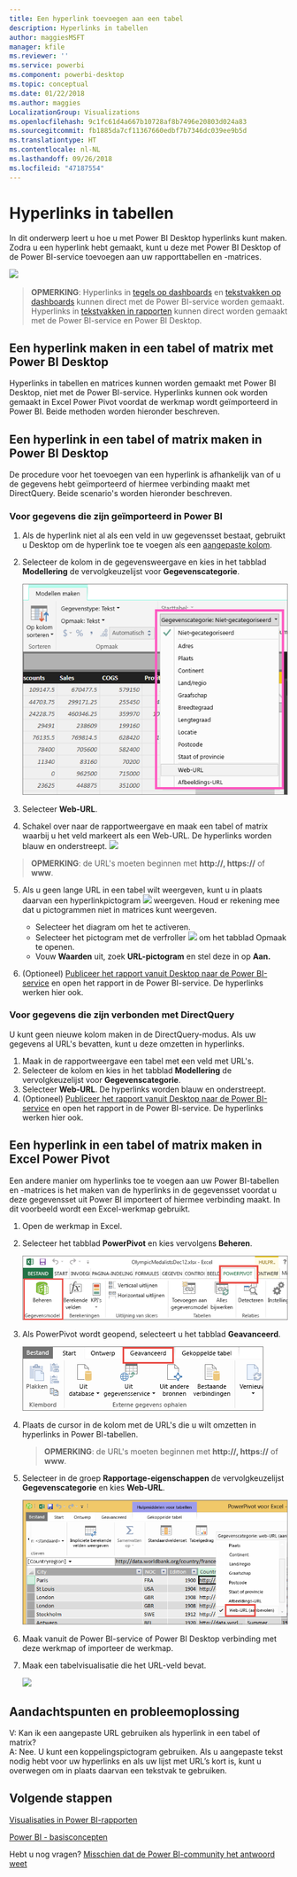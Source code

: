 ```yaml
---
title: Een hyperlink toevoegen aan een tabel
description: Hyperlinks in tabellen
author: maggiesMSFT
manager: kfile
ms.reviewer: ''
ms.service: powerbi
ms.component: powerbi-desktop
ms.topic: conceptual
ms.date: 01/22/2018
ms.author: maggies
LocalizationGroup: Visualizations
ms.openlocfilehash: 9c1fc61d4a667b10728af8b7496e20803d024a83
ms.sourcegitcommit: fb1885da7cf11367660edbf7b7346dc039ee9b5d
ms.translationtype: HT
ms.contentlocale: nl-NL
ms.lasthandoff: 09/26/2018
ms.locfileid: "47187554"
---
```

# <a name="hyperlinks-in-tables"></a>Hyperlinks in tabellen
In dit onderwerp leert u hoe u met Power BI Desktop hyperlinks kunt maken. Zodra u een hyperlink hebt gemaakt, kunt u deze met Power BI Desktop of de Power BI-service toevoegen aan uw rapporttabellen en -matrices. 

![](media/power-bi-hyperlinks-in-tables/hyperlinkedtable.png)

> **OPMERKING**: Hyperlinks in [tegels op dashboards](service-dashboard-edit-tile.md) en [tekstvakken op dashboards](service-dashboard-add-widget.md) kunnen direct met de Power BI-service worden gemaakt. Hyperlinks in [tekstvakken in rapporten](service-add-hyperlink-to-text-box.md) kunnen direct worden gemaakt met de Power BI-service en Power BI Desktop.
> 
> 

## <a name="to-create-a-hyperlink-in-a-table-or-matrix-using-power-bi-desktop"></a>Een hyperlink maken in een tabel of matrix met Power BI Desktop
Hyperlinks in tabellen en matrices kunnen worden gemaakt met Power BI Desktop, niet met de Power BI-service. Hyperlinks kunnen ook worden gemaakt in Excel Power Pivot voordat de werkmap wordt geïmporteerd in Power BI. Beide methoden worden hieronder beschreven.

## <a name="create-a-table-or-matrix-hyperlink-in-power-bi-desktop"></a>Een hyperlink in een tabel of matrix maken in Power BI Desktop
De procedure voor het toevoegen van een hyperlink is afhankelijk van of u de gegevens hebt geïmporteerd of hiermee verbinding maakt met DirectQuery. Beide scenario's worden hieronder beschreven.

### <a name="for-data-imported-into-power-bi"></a>Voor gegevens die zijn geïmporteerd in Power BI
1. Als de hyperlink niet al als een veld in uw gegevensset bestaat, gebruikt u Desktop om de hyperlink toe te voegen als een [aangepaste kolom](desktop-common-query-tasks.md).
2. Selecteer de kolom in de gegevensweergave en kies in het tabblad **Modellering** de vervolgkeuzelijst voor **Gegevenscategorie**.
   
    ![](media/power-bi-hyperlinks-in-tables/pbi_data_category.png)
3. Selecteer **Web-URL**.
4. Schakel over naar de rapportweergave en maak een tabel of matrix waarbij u het veld markeert als een Web-URL. De hyperlinks worden blauw en onderstreept.
    ![](media/power-bi-hyperlinks-in-tables/power-bi-table-with-hyperlinks2.png)
> **OPMERKING**: de URL's moeten beginnen met **http://, https://** of **www**.
> 
>   
5. Als u geen lange URL in een tabel wilt weergeven, kunt u in plaats daarvan een hyperlinkpictogram ![](media/power-bi-hyperlinks-in-tables/power-bi-hyperlink-icon.png) weergeven. Houd er rekening mee dat u pictogrammen niet in matrices kunt weergeven.
   
   * Selecteer het diagram om het te activeren.
   * Selecteer het pictogram met de verfroller ![](media/power-bi-hyperlinks-in-tables/power-bi-paintroller.png) om het tabblad Opmaak te openen.
   * Vouw **Waarden** uit, zoek **URL-pictogram** en stel deze in op **Aan.**
6. (Optioneel) [Publiceer het rapport vanuit Desktop naar de Power BI-service](guided-learning/publishingandsharing.yml?tutorial-step=2) en open het rapport in de Power BI-service. De hyperlinks werken hier ook.

### <a name="for-data-connected-with-directquery"></a>Voor gegevens die zijn verbonden met DirectQuery
U kunt geen nieuwe kolom maken in de DirectQuery-modus.  Als uw gegevens al URL's bevatten, kunt u deze omzetten in hyperlinks.

1. Maak in de rapportweergave een tabel met een veld met URL's.
2. Selecteer de kolom en kies in het tabblad **Modellering** de vervolgkeuzelijst voor **Gegevenscategorie**.
3. Selecteer **Web-URL**. De hyperlinks worden blauw en onderstreept.
4. (Optioneel) [Publiceer het rapport vanuit Desktop naar de Power BI-service](guided-learning/publishingandsharing.yml?tutorial-step=2) en open het rapport in de Power BI-service. De hyperlinks werken hier ook.

## <a name="create-a-table-or-matrix-hyperlink-in-excel-power-pivot"></a>Een hyperlink in een tabel of matrix maken in Excel Power Pivot
Een andere manier om hyperlinks toe te voegen aan uw Power BI-tabellen en -matrices is het maken van de hyperlinks in de gegevensset voordat u deze gegevensset uit Power BI importeert of hiermee verbinding maakt. In dit voorbeeld wordt een Excel-werkmap gebruikt.

1. Open de werkmap in Excel.
2. Selecteer het tabblad **PowerPivot** en kies vervolgens **Beheren**.
   
   ![](media/power-bi-hyperlinks-in-tables/createhyperlinkinpowerpivot2.png)
3. Als PowerPivot wordt geopend, selecteert u het tabblad **Geavanceerd**.
   
   ![](media/power-bi-hyperlinks-in-tables/createhyperlinkinpowerpivot3.png)
4. Plaats de cursor in de kolom met de URL's die u wilt omzetten in hyperlinks in Power BI-tabellen.
   
   > **OPMERKING**: de URL's moeten beginnen met **http://, https://** of **www**.
   > 
   > 
5. Selecteer in de groep **Rapportage-eigenschappen** de vervolgkeuzelijst **Gegevenscategorie** en kies **Web-URL**. 
   
   ![](media/power-bi-hyperlinks-in-tables/createhyperlinksnew.png)
6. Maak vanuit de Power BI-service of Power BI Desktop verbinding met deze werkmap of importeer de werkmap.
7. Maak een tabelvisualisatie die het URL-veld bevat.
   
   ![](media/power-bi-hyperlinks-in-tables/hyperlinksintables.gif)

## <a name="considerations-and-troubleshooting"></a>Aandachtspunten en probleemoplossing
V: Kan ik een aangepaste URL gebruiken als hyperlink in een tabel of matrix?    
A: Nee. U kunt een koppelingspictogram gebruiken. Als u aangepaste tekst nodig hebt voor uw hyperlinks en als uw lijst met URL’s kort is, kunt u overwegen om in plaats daarvan een tekstvak te gebruiken.


## <a name="next-steps"></a>Volgende stappen
[Visualisaties in Power BI-rapporten](visuals/power-bi-report-visualizations.md)

[Power BI - basisconcepten](consumer/end-user-basic-concepts.md)

Hebt u nog vragen? [Misschien dat de Power BI-community het antwoord weet](http://community.powerbi.com/)

